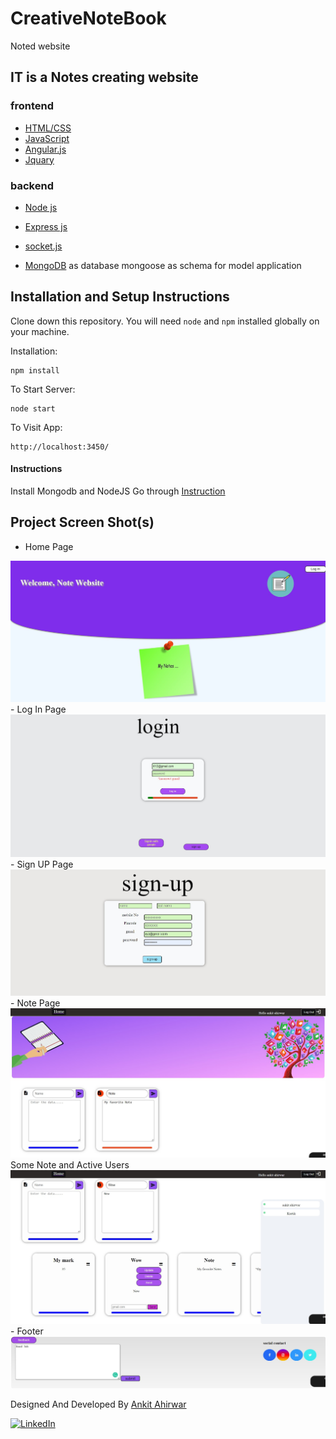 # CreativeNoteBook
Noted website

## IT is a Notes creating website 

### frontend
- [HTML/CSS]( (https://developer.mozilla.org/en-US/))
- [JavaScript]((https://developer.mozilla.org/en-US/))
- [Angular.js](https://angular.io/)
- [Jquary](https://jquery.com/)


### backend 
- [Node js](https://nodejs.org/en/)   
- [Express js](https://expressjs.com/)
- [socket.js](https://socket.io/)
 
- [MongoDB](https://www.mongodb.com/try/download/community) as database
  mongoose as schema for model application
    

## Installation and Setup Instructions

Clone down this repository. You will need `node` and `npm` installed globally on your machine.

Installation:

```
npm install
```

To Start Server:

```
node start

```

To Visit App:

```
http://localhost:3450/

```
#### Instructions
Install Mongodb  and NodeJS
Go through [Instruction](/routes/README.md)



## Project Screen Shot(s)
- Home Page
<img src="./public/image/ss1.jpg">
- Log In Page
<img src="./public/image/ss2.jpg">
- Sign UP Page
<img src="./public/image/ss3.jpg">
- Note Page 
<img src="./public/image/ss4.jpg">
Some Note and Active Users
<img src="./public/image/ss5.jpg">
- Footer
<img src="./public/image/ss6.jpg">

Designed And Developed By [Ankit Ahirwar](https://github.com/aahirwar20)

<p> <a href="https://www.linkedin.com/in/ankit-ahirwar-2006661b3/" target="_blank"><img alt="LinkedIn" src="https://img.shields.io/badge/LinkedIn-%230077B5.svg?&style=for-the-badge&logo=LinkedIn&logoColor=white"/></a>&nbsp;&nbsp;&nbsp;&nbsp;</p>

